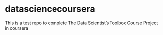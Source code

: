 # datasciencecoursera
This is a test repo to complete The Data Scientist’s Toolbox Course Project in coursera
